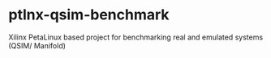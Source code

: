 # ptlnx-qsim-benchmark
Xilinx PetaLinux based project for benchmarking real and emulated systems (QSIM/ Manifold)
